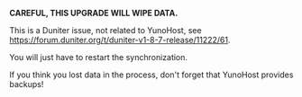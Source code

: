 **CAREFUL, THIS UPGRADE WILL WIPE DATA.**

This is a Duniter issue, not related to YunoHost, see <https://forum.duniter.org/t/duniter-v1-8-7-release/11222/61>.

You will just have to restart the synchronization.

If you think you lost data in the process, don't forget that YunoHost provides backups!
